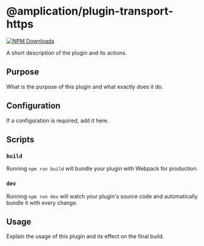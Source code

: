 # @amplication/plugin-transport-https

[![NPM Downloads](https://img.shields.io/npm/dt/@amplication/plugin-transport-https)](https://www.npmjs.com/package/@amplication/plugin-transport-https)

A short description of the plugin and its actions.

## Purpose

What is the purpose of this plugin and what exactly does it do.

## Configuration

If a configuration is required, add it here.

## Scripts

### `build`

Running `npm run build` will bundle your plugin with Webpack for production.

### `dev`

Running `npm run dev` will watch your plugin's source code and automatically bundle it with every change.

## Usage

Explain the usage of this plugin and its effect on the final build.
